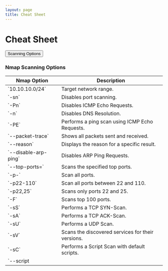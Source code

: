 ```yaml
---
layout: page
title: Cheat Sheet
---
```


# Cheat Sheet

<div>
  <button class="collapsible">Scanning Options</button>
  <div class="content">
    <h3>Nmap Scanning Options</h3>
    <table>
      <thead>
        <tr>
          <th>Nmap Option</th>
          <th>Description</th>
        </tr>
      </thead>
      <tbody>
        <tr>
          <td>`10.10.10.0/24`</td>
          <td>Target network range.</td>
        </tr>
        <tr>
          <td>`-sn`</td>
          <td>Disables port scanning.</td>
        </tr>
        <tr>
          <td>`-Pn`</td>
          <td>Disables ICMP Echo Requests.</td>
        </tr>
        <tr>
          <td>`-n`</td>
          <td>Disables DNS Resolution.</td>
        </tr>
        <tr>
          <td>`-PE`</td>
          <td>Performs a ping scan using ICMP Echo Requests.</td>
        </tr>
        <tr>
          <td>`--packet-trace`</td>
          <td>Shows all packets sent and received.</td>
        </tr>
        <tr>
          <td>`--reason`</td>
          <td>Displays the reason for a specific result.</td>
        </tr>
        <tr>
          <td>`--disable-arp-ping`</td>
          <td>Disables ARP Ping Requests.</td>
        </tr>
        <tr>
          <td>`--top-ports=<num>`</td>
          <td>Scans the specified top ports.</td>
        </tr>
        <tr>
          <td>`-p-`</td>
          <td>Scan all ports.</td>
        </tr>
        <tr>
          <td>`-p22-110`</td>
          <td>Scan all ports between 22 and 110.</td>
        </tr>
        <tr>
          <td>`-p22,25`</td>
          <td>Scans only ports 22 and 25.</td>
        </tr>
        <tr>
          <td>`-F`</td>
          <td>Scans top 100 ports.</td>
        </tr>
        <tr>
          <td>`-sS`</td>
          <td>Performs a TCP SYN-Scan.</td>
        </tr>
        <tr>
          <td>`-sA`</td>
          <td>Performs a TCP ACK-Scan.</td>
        </tr>
        <tr>
          <td>`-sU`</td>
          <td>Performs a UDP Scan.</td>
        </tr>
        <tr>
          <td>`-sV`</td>
          <td>Scans the discovered services for their versions.</td>
        </tr>
        <tr>
          <td>`-sC`</td>
          <td>Performs a Script Scan with default scripts.</td>
        </tr>
        <tr>
          <td>`--script <script>`</td>
          <td>Performs a Script Scan using specified scripts.</td>
        </tr>
        <tr>
          <td>`-O`</td>
          <td>Performs OS Detection.</td>
        </tr>
        <tr>
          <td>`-A`</td>
          <td>Performs OS Detection, Service Detection, and traceroute.</td>
        </tr>
        <tr>
          <td>`-D RND:5`</td>
          <td>Sets the number of random Decoys to use.</td>
        </tr>
        <tr>
          <td>`-e`</td>
          <td>Specifies the network interface for the scan.</td>
        </tr>
        <tr>
          <td>`-S 10.10.10.200`</td>
          <td>Specifies the source IP address for the scan.</td>
        </tr>
        <tr>
          <td>`-g`</td>
          <td>Specifies the source port for the scan.</td>
        </tr>
        <tr>
          <td>`--dns-server <ns>`</td>
          <td>Uses the specified DNS server for resolution.</td>
        </tr>
      </tbody>
    </table>
  </div>
</div>

<div>
  <button class="collapsible">Output Options</button>
  <div class="content">
    <h3>Nmap Output Options</h3>
    <table>
      <thead>
        <tr>
          <th>Nmap Option</th>
          <th>Description</th>
        </tr>
      </thead>
      <tbody>
        <tr>
          <td>`-oA filename`</td>
          <td>Stores results in all formats (normal, grepable, XML).</td>
        </tr>
        <tr>
          <td>`-oN filename`</td>
          <td>Stores results in normal format.</td>
        </tr>
        <tr>
          <td>`-oG filename`</td>
          <td>Stores results in grepable format.</td>
        </tr>
        <tr>
          <td>`-oX filename`</td>
          <td>Stores results in XML format.</td>
        </tr>
      </tbody>
    </table>
  </div>
</div>

<div>
  <button class="collapsible">Performance Options</button>
  <div class="content">
    <h3>Nmap Performance Options</h3>
    <table>
      <thead>
        <tr>
          <th>Nmap Option</th>
          <th>Description</th>
        </tr>
      </thead>
      <tbody>
        <tr>
          <td>`--max-retries <num>`</td>
          <td>Sets the number of retries for port scans.</td>
        </tr>
        <tr>
          <td>`--stats-every=5s`</td>
          <td>Displays scan status every 5 seconds.</td>
        </tr>
        <tr>
          <td>`-v/-vv`</td>
          <td>Displays verbose output.</td>
        </tr>
        <tr>
          <td>`--initial-rtt-timeout 50ms`</td>
          <td>Sets the initial RTT timeout.</td>
        </tr>
        <tr>
          <td>`--max-rtt-timeout 100ms`</td>
          <td>Sets the maximum RTT timeout.</td>
        </tr>
        <tr>
          <td>`--min-rate 300`</td>
          <td>Sets the number of packets sent simultaneously.</td>
        </tr>
        <tr>
          <td>`-T <0-5>`</td>
          <td>Specifies the timing template.</td>
        </tr>
      </tbody>
    </table>
  </div>
</div>

<script>
  document.querySelectorAll('.collapsible').forEach(button => {
    button.addEventListener('click', () => {
      const content = button.nextElementSibling;
      content.style.display = content.style.display === 'block' ? 'none' : 'block';
    });
  });
</script>
